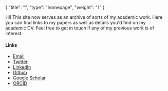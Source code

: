 {
    "title": "",
    "type": "homepage",
    "weight": "1"
}

Hi! This site now serves as an archive of sorts of my academic work. Here you can find links to my papers as well as details you'd find on my academic CV. Feel free to get in touch if any of my previous work is of interest.


#### Links
- [Email](mailto:hannahelaineroberts@gmail.com)
- [Twitter](https://twitter.com/hannah_eroberts)
- [LinkedIn](https://www.linkedin.com/in/hannah-elaine-roberts/)
- [Github](https://github.com/heroberts/)
- [Google Scholar](https://scholar.google.com/citations?user=ozyRrHEAAAAJ)
- [ORCID](https://orcid.org/0000-0001-6978-4737)

